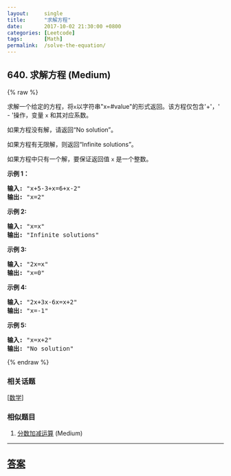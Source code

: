 ```yaml
---
layout:     single
title:      "求解方程"
date:       2017-10-02 21:30:00 +0800
categories: [Leetcode]
tags:       [Math]
permalink:  /solve-the-equation/
---
```


## 640. 求解方程 (Medium)

{% raw %}

<p>求解一个给定的方程，将<code>x</code>以字符串&quot;x=#value&quot;的形式返回。该方程仅包含&#39;+&#39;，&#39; - &#39;操作，变量&nbsp;<code>x</code>&nbsp;和其对应系数。</p>

<p>如果方程没有解，请返回&ldquo;No solution&rdquo;。</p>

<p>如果方程有无限解，则返回&ldquo;Infinite solutions&rdquo;。</p>

<p>如果方程中只有一个解，要保证返回值&nbsp;<code>x</code>&nbsp;是一个整数。</p>

<p><strong>示例 1：</strong></p>

<pre><strong>输入:</strong> &quot;x+5-3+x=6+x-2&quot;
<strong>输出:</strong> &quot;x=2&quot;
</pre>

<p><strong>示例 2:</strong></p>

<pre><strong>输入:</strong> &quot;x=x&quot;
<strong>输出:</strong> &quot;Infinite solutions&quot;
</pre>

<p><strong>示例 3:</strong></p>

<pre><strong>输入:</strong> &quot;2x=x&quot;
<strong>输出:</strong> &quot;x=0&quot;
</pre>

<p><strong>示例 4:</strong></p>

<pre><strong>输入:</strong> &quot;2x+3x-6x=x+2&quot;
<strong>输出:</strong> &quot;x=-1&quot;
</pre>

<p><strong>示例 5:</strong></p>

<pre><strong>输入:</strong> &quot;x=x+2&quot;
<strong>输出:</strong> &quot;No solution&quot;
</pre>

{% endraw %}

### 相关话题
  [[数学](https://github.com/openset/leetcode/tree/master/tag/math/README.md)]

### 相似题目
  1. [分数加减运算](/fraction-addition-and-subtraction) (Medium)

---

## [答案](https://github.com/openset/leetcode/tree/master/problems/solve-the-equation)
